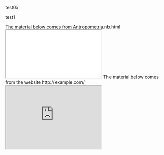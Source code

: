 test0x

<include virtual="Antropometria.nb.html" >

test1

<!DOCTYPE html PUBLIC "-//W3C//DTD HTML 4.01 Transitional//EN"
   "http://www.w3.org/TR/html4/loose.dtd">
<html>
  <head>
        <title>Example</title>
  </head>
  <body>
      The material below comes from Antropometria.nb.html
        <iframe src="Antropometria.nb.html" >
            no funciona
        </iframe>
        The material below comes from the website http://example.com/
        <iframe src="http://example.com/" height="200">
            Alternative text for browsers that do not understand IFrames.
        </iframe>
   </body>
</html>  
